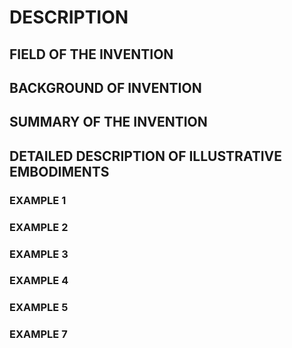 # DESCRIPTION

## FIELD OF THE INVENTION

## BACKGROUND OF INVENTION

## SUMMARY OF THE INVENTION

## DETAILED DESCRIPTION OF ILLUSTRATIVE EMBODIMENTS

### EXAMPLE 1

### EXAMPLE 2

### EXAMPLE 3

### EXAMPLE 4

### EXAMPLE 5

### EXAMPLE 7

